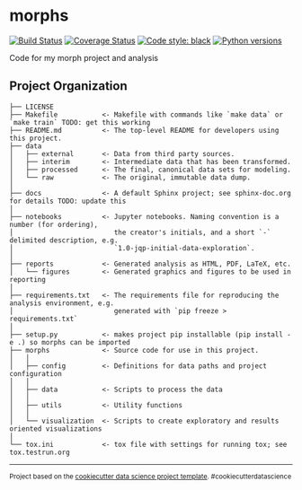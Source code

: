 # morphs
[![Build Status](https://travis-ci.com/MarvinT/morphs.svg?branch=master)](https://travis-ci.com/MarvinT/morphs)
[![Coverage Status](https://coveralls.io/repos/github/MarvinT/morphs/badge.svg?branch=master)](https://coveralls.io/github/MarvinT/morphs?branch=master)
[![Code style: black](https://img.shields.io/badge/code%20style-black-000000.svg)](https://github.com/ambv/black)
[![Python versions](https://img.shields.io/badge/python-2.7%7C3.5%7C3.6-blue.svg)](https://www.python.org/)

Code for my morph project and analysis

Project Organization
------------

    ├── LICENSE
    ├── Makefile           <- Makefile with commands like `make data` or `make train` TODO: get this working
    ├── README.md          <- The top-level README for developers using this project.
    ├── data
    │   ├── external       <- Data from third party sources.
    │   ├── interim        <- Intermediate data that has been transformed.
    │   ├── processed      <- The final, canonical data sets for modeling.
    │   └── raw            <- The original, immutable data dump.
    │
    ├── docs               <- A default Sphinx project; see sphinx-doc.org for details TODO: update this
    │
    ├── notebooks          <- Jupyter notebooks. Naming convention is a number (for ordering),
    │                         the creator's initials, and a short `-` delimited description, e.g.
    │                         `1.0-jqp-initial-data-exploration`.
    │
    ├── reports            <- Generated analysis as HTML, PDF, LaTeX, etc.
    │   └── figures        <- Generated graphics and figures to be used in reporting
    │
    ├── requirements.txt   <- The requirements file for reproducing the analysis environment, e.g.
    │                         generated with `pip freeze > requirements.txt`
    │
    ├── setup.py           <- makes project pip installable (pip install -e .) so morphs can be imported
    ├── morphs             <- Source code for use in this project.
    │   │
    │   ├── config         <- Definitions for data paths and project configuration
    │   │
    │   ├── data           <- Scripts to process the data
    │   │
    │   ├── utils          <- Utility functions
    │   │
    │   └── visualization  <- Scripts to create exploratory and results oriented visualizations
    │
    └── tox.ini            <- tox file with settings for running tox; see tox.testrun.org


--------

<p><small>Project based on the <a target="_blank" href="https://drivendata.github.io/cookiecutter-data-science/">cookiecutter data science project template</a>. #cookiecutterdatascience</small></p>

